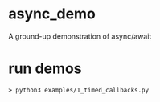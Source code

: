 # async\_demo
A ground-up demonstration of async/await

# run demos

```
> python3 examples/1_timed_callbacks.py
```


